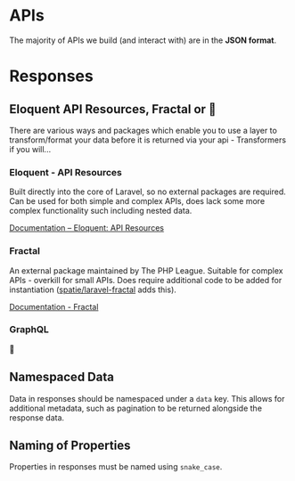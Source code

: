 # APIs
The majority of APIs we build (and interact with) are in the **JSON format**.

# Responses
## Eloquent API Resources, Fractal or 🤔
There are various ways and packages which enable you to use a layer to transform/format your data before it is returned via your api - Transformers if you will...

### Eloquent - API Resources
Built directly into the core of Laravel, so no external packages are required. Can be used for both simple and complex APIs, does lack some more complex functionality such including nested data. 

[Documentation – Eloquent: API Resources](https://laravel.com/docs/5.8/eloquent-resources)

### Fractal
An external package maintained by The PHP League. Suitable for complex APIs - overkill for small APIs. Does require additional code to be added for instantiation ([spatie/laravel-fractal](https://github.com/spatie/laravel-fractal) adds this).

[Documentation - Fractal](https://fractal.thephpleague.com)

### GraphQL
🤯

## Namespaced Data
Data in responses should be namespaced under a `data` key. This allows for additional metadata, such as pagination to be returned alongside the response data.

<code-highlight>
<template v-slot:incorrect>

```json
[
  {
		"name": "John Doe"
	},
	{
		"name": "Sally Marshall"
	}
]
```

</template>
</code-highlight>

<code-highlight>
<template v-slot:correct>

```json
{
	"data": [
        {
			"name": "John Doe"
		},
		{
			"name": "Sally Marshall"
		}
	],
	"meta": {}
}
```

</template>
</code-highlight>

## Naming of Properties
Properties in responses must be named using `snake_case`.
